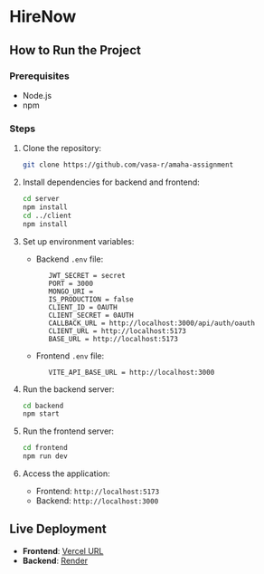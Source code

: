 # HireNow

## How to Run the Project

### Prerequisites

- Node.js
- npm

### Steps

1. Clone the repository:

   ```bash
   git clone https://github.com/vasa-r/amaha-assignment
   ```

2. Install dependencies for backend and frontend:

   ```bash
   cd server
   npm install
   cd ../client
   npm install
   ```

3. Set up environment variables:

   - Backend `.env` file:
     ```env
        JWT_SECRET = secret
        PORT = 3000
        MONGO_URI =
        IS_PRODUCTION = false
        CLIENT_ID = OAUTH
        CLIENT_SECRET = 0AUTH
        CALLBACK_URL = http://localhost:3000/api/auth/oauth
        CLIENT_URL = http://localhost:5173
        BASE_URL = http://localhost:5173
     ```
   - Frontend `.env` file:
     ```env
        VITE_API_BASE_URL = http://localhost:3000
     ```

4. Run the backend server:

   ```bash
   cd backend
   npm start
   ```

5. Run the frontend server:

   ```bash
   cd frontend
   npm run dev
   ```

6. Access the application:

   - Frontend: `http://localhost:5173`
   - Backend: `http://localhost:3000`

## Live Deployment

- **Frontend**: [Vercel URL]()
- **Backend**: [Render]()
